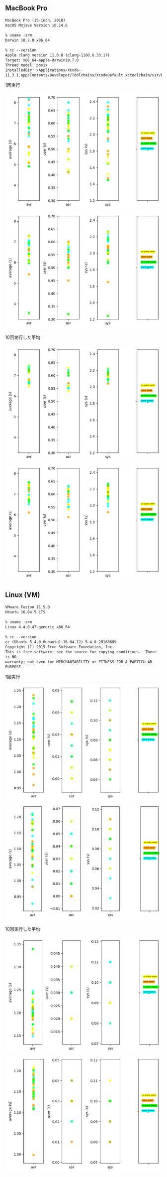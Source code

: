 
## MacBook Pro

```
MacBook Pro (15-inch, 2018)
macOS Mojave Version 10.14.6

% uname -srm
Darwin 18.7.0 x86_64

% cc --version
Apple clang version 11.0.0 (clang-1100.0.33.17)
Target: x86_64-apple-darwin18.7.0
Thread model: posix
InstalledDir: /Applications/Xcode-11.3.1.app/Contents/Developer/Toolchains/XcodeDefault.xctoolchain/usr/bin
```

1回実行

<img src="mac/result-EVAL_END-1-01.png">
<img src="mac/result-EVAL_MID-1-01.png">

10回実行した平均

<img src="mac/result-EVAL_END-10-10.png">
<img src="mac/result-EVAL_MID-10-10.png">

## Linux (VM)

```
VMware Fusion 11.5.0
Ubuntu 16.04.5 LTS

% uname -srm
Linux 4.4.0-47-generic x86_64

% cc --version
cc (Ubuntu 5.4.0-6ubuntu1~16.04.12) 5.4.0 20160609
Copyright (C) 2015 Free Software Foundation, Inc.
This is free software; see the source for copying conditions.  There is NO
warranty; not even for MERCHANTABILITY or FITNESS FOR A PARTICULAR PURPOSE.
```

1回実行

<img src="linux-vm/result-EVAL_END-1-01.png">
<img src="linux-vm/result-EVAL_MID-1-01.png">

10回実行した平均

<img src="linux-vm/result-EVAL_END-10-10.png">
<img src="linux-vm/result-EVAL_MID-10-10.png">

